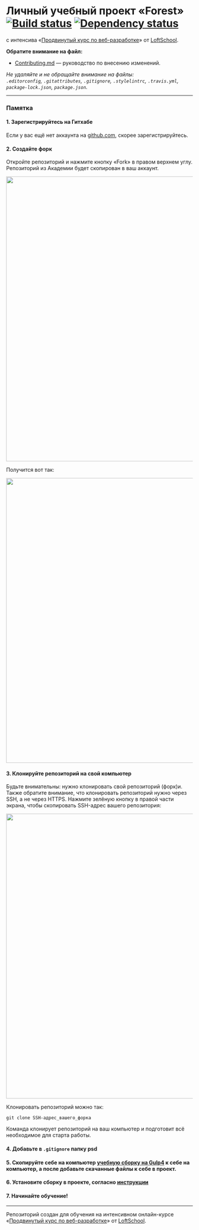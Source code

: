 # Личный учебный проект «Forest» [![Build status][travis-image]][travis-url] [![Dependency status][dependency-image]][dependency-url]
с интенсива «[Продвинутый курс по веб-разработке](https://loftschool.com/course/web-development)» от [LoftSchool](https://loftschool.com).

**Обратите внимание на файл:**

- [Contributing.md](Contributing.md) — руководство по внесению изменений.

_Не удаляйте и не обращайте внимание на файлы:_<br>
_`.editorconfig`, `.gitattributes`, `.gitignore`, `.stylelintrc`, `.travis.yml`, `package-lock.json`, `package.json`._

---

### Памятка

#### 1. Зарегистрируйтесь на Гитхабе

Если у вас ещё нет аккаунта на [github.com](https://github.com/join), скорее зарегистрируйтесь.

#### 2. Создайте форк

Откройте репозиторий и нажмите кнопку «Fork» в правом верхнем углу. Репозиторий из Академии будет скопирован в ваш аккаунт.

<img width="769" alt="" src="https://cloud.githubusercontent.com/assets/10909/15455696/52f9152e-206d-11e6-9e2d-5c6a68f29419.png">

Получится вот так:

<img width="769" alt="" src="https://cloud.githubusercontent.com/assets/10909/15455697/531c27c6-206d-11e6-80d5-365e13dd691d.png">

#### 3. Клонируйте репозиторий на свой компьютер

Будьте внимательны: нужно клонировать свой репозиторий (форк)и. Также обратите внимание, что клонировать репозиторий нужно через SSH, а не через HTTPS. Нажмите зелёную кнопку в правой части экрана, чтобы скопировать SSH-адрес вашего репозитория:

<img width="769" alt="" src="https://cloud.githubusercontent.com/assets/10909/26306255/51a677ea-3efb-11e7-8f8f-b2f929bfda21.png">

Клонировать репозиторий можно так:

```
git clone SSH-адрес_вашего_форка
```

Команда клонирует репозиторий на ваш компьютер и подготовит всё необходимое для старта работы.

#### 4. Добавьте в ```.gitignore``` папку psd

#### 5. Скопируйте себе на компьютер [учебную сборку на Gulp4](https://github.com/loftschool/gulp-builder-dz1) к себе на компьютер, а после добавьте скачанные файлы к себе в проект.

#### 6. Установите сборку в проекте, согласно [инструкции](https://github.com/loftschool/gulp-builder-dz1)

#### 7. Начинайте обучение!
---

Репозиторий создан для обучения на интенсивном онлайн-курсе «[Продвинутый курс по веб-разработке](https://loftschool.com/course/web-development)» от [LoftSchool](https://loftschool.com).

[travis-image]: https://travis-ci.org/htmlacademy-adaptive/367171-pink.svg?branch=master
[travis-url]: https://travis-ci.org/htmlacademy-adaptive/367171-pink
[dependency-image]: https://david-dm.org/htmlacademy-adaptive/367171-pink/dev-status.svg?style=flat-square
[dependency-url]: https://david-dm.org/htmlacademy-adaptive/367171-pink?type=dev
